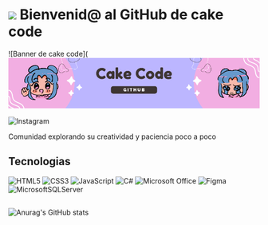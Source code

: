 
# <img src="https://media.giphy.com/media/swOZAChEoj8vS/giphy.gif?cid=ecf05e47tmoql00l6b8femizpggrr1d4o92gu0bs38c71ozp&ep=v1_gifs_related&rid=giphy.gif&ct=s" width="100"/> Bienvenid@ al GitHub de cake code

![Banner de cake code](![alt text](<Cake Code-2.png>)

![Instagram](https://img.shields.io/badge/Instagram-%23E4405F.svg?style=for-the-badge&logo=Instagram&logoColor=white)

<p>Comunidad explorando su creatividad y paciencia poco a poco<p>

## Tecnologias
![HTML5](https://img.shields.io/badge/html5-%23E34F26.svg?style=for-the-badge&logo=html5&logoColor=white) ![CSS3](https://img.shields.io/badge/css3-%231572B6.svg?style=for-the-badge&logo=css3&logoColor=white)  ![JavaScript](https://img.shields.io/badge/javascript-%23323330.svg?style=for-the-badge&logo=javascript&logoColor=%23F7DF1E)  ![C#](https://img.shields.io/badge/c%23-%23239120.svg?style=for-the-badge&logo=csharp&logoColor=white) ![Microsoft Office](https://img.shields.io/badge/Microsoft_Office-D83B01?style=for-the-badge&logo=microsoft-office&logoColor=white)  ![Figma](https://img.shields.io/badge/figma-%23F24E1E.svg?style=for-the-badge&logo=figma&logoColor=white) ![MicrosoftSQLServer](https://img.shields.io/badge/Microsoft%20SQL%20Server-CC2927?style=for-the-badge&logo=microsoft%20sql%20server&logoColor=white)

   
   ##
 ![Anurag's GitHub stats](https://github-readme-stats.vercel.app/api?username=Badelyn-Bourdon&show_icons=true&theme=radical)